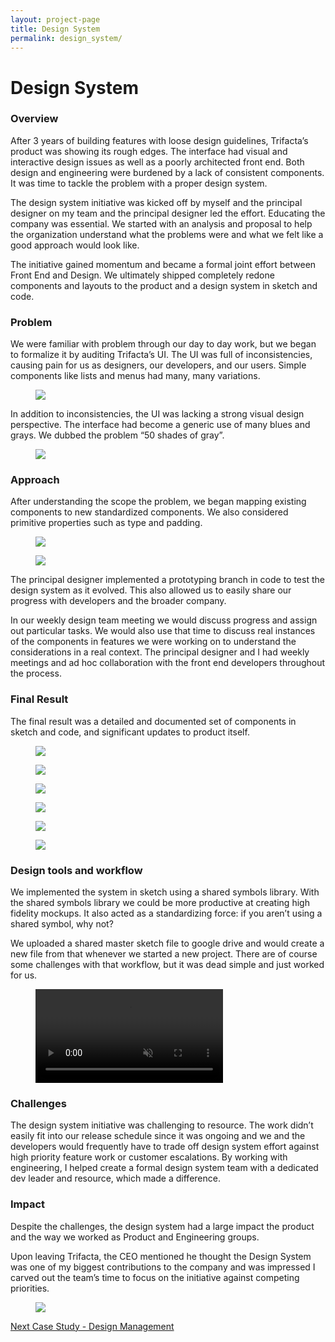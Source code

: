 ```yaml
---
layout: project-page
title: Design System
permalink: design_system/
---
```

# Design System

### Overview

After 3 years of building features with loose design guidelines, Trifacta’s product was showing its rough edges.  The interface had visual and interactive design issues as well as a poorly architected front end.  Both design and engineering were burdened by a lack of consistent components.  It was time to tackle the problem with a proper design system.

The design system initiative was kicked off by myself and the principal designer on my team and the principal designer led the effort.  Educating the company was essential. We started with an analysis and proposal to help the organization understand what the problems were and what we felt like a good approach would look like.

The initiative gained momentum and became a formal joint effort between Front End and Design.  We ultimately shipped completely redone components and layouts to the product and a design system in sketch and code.

### Problem

We were familiar with problem through our day to day work, but we began to formalize it by auditing Trifacta’s UI.  The UI was full of inconsistencies, causing pain for us as designers, our developers, and our users.  Simple components like lists and menus had many, many variations.

<figure><img src="/images/design_system/bag_o_components.png"></figure>

In addition to inconsistencies, the UI was lacking a strong visual design perspective.  The interface had become a generic use of many blues and grays.  We dubbed the problem “50 shades of gray”.

<figure><img src="/images/design_system/shades.png"></figure>

### Approach
After understanding the scope the problem, we began mapping existing components to new standardized components.  We also considered primitive properties such as type and padding.

<figure><img src="/images/design_system/standard_menus.png"></figure>

<figure><img src="/images/design_system/type.png"></figure>

The principal designer implemented a prototyping branch in code to test the design system as it evolved.  This also allowed us to easily share our progress with developers and the broader company.

In our weekly design team meeting we would discuss progress and assign out particular tasks.  We would also use that time to discuss real instances of the components in features we were working on to understand the considerations in a real context. The principal designer and I had weekly meetings and ad hoc collaboration with the front end developers throughout the process.

### Final Result

The final result was a detailed and documented set of components in sketch and code, and significant updates to product itself.

<figure><img src="/images/design_system/type2.png"></figure>
<figure><img src="/images/design_system/colors.png"></figure>
<figure><img src="/images/design_system/layout.png"></figure>
<figure><img src="/images/design_system/buttons.png"></figure>
<figure><img src="/images/design_system/transformer.png"></figure>
<figure><img src="/images/design_system/flow.png"></figure>

### Design tools and workflow

We implemented the system in sketch using a shared symbols library.   With the shared symbols library we could be more productive at creating high fidelity mockups.  It also acted as a standardizing force: if you aren’t using a shared symbol, why not?

We uploaded a shared master sketch file to google drive and would create a new file from that whenever we started a new project.  There are of course some challenges with that workflow, but it was dead simple and just worked for us.

<figure><video src="/video/dspreview.mov" autobuffer="" loop="" muted="" autoplay="" preload="auto"></video></figure>

### Challenges

The design system initiative was challenging to resource.  The work didn’t easily fit into our release schedule since it was ongoing and we and the developers would frequently have to trade off design system effort against high priority feature work or customer escalations.  By working with engineering, I helped create a formal design system team with a dedicated dev leader and resource, which made a difference.

### Impact

Despite the challenges, the design system had a large impact the product and the way we worked as Product and Engineering groups.

Upon leaving Trifacta, the CEO mentioned he thought the Design System was one of my biggest contributions to the company and was impressed I carved out the team’s time to focus on the initiative against competing priorities.

<figure><img src="/images/design_system/before_after.png"></figure>

<p class="next">
  <a href="/management">Next Case Study - Design Management</a>
</p>
